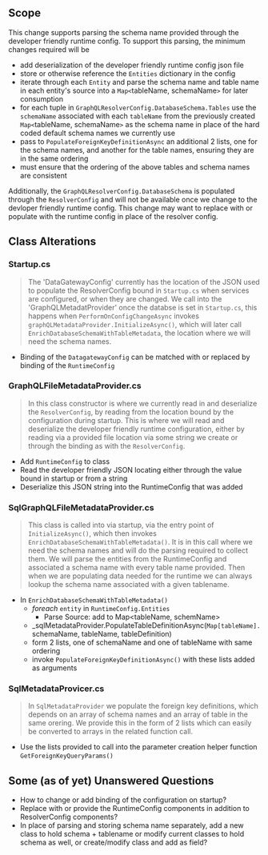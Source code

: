 ## Scope
This change supports parsing the schema name provided through the developer friendly runtime config. To support this parsing, the minimum changes required will be
* add deserialization of the developer friendly runtime config json file
* store or otherwise reference the `Entities` dictionary in the config
* iterate through each `Entity` and parse the schema name and table name in each entity's source into a `Map<`tableName, schemaName`>` for later consumption
* for each tuple in `GraphQLResolverConfig.DatabaseSchema.Tables` use the `schemaName` associated with each `tableName` from the previously created `Map<`tableName, schemaName`>` as the schema name in place of the hard coded default schema names we currently use
* pass to `PopulateForeignKeyDefinitionAsync` an additional 2 lists, one for the schema names, and another for the table names, ensuring they are in the same ordering
* must ensure that the ordering of the above tables and schema names are consistent

Additionally, the `GraphQLResolverConfig.DatabaseSchema` is populated through the `ResolverConfig` and will not be available once we change to the devloper friendly runtime config. This change may want to replace with or populate with the runtime config in place of the resolver config.

## Class Alterations
### Startup.cs
>The 'DataGatewayConfig' currently has the location of the JSON used to populate the ResolverConfig bound in `Startup.cs` when services are configured, or when they are changed. We call into the 'GraphQLMetadatProvider' once the databse is set in `Startup.cs`, this happens when `PerformOnConfigChangeAsync` invokes `graphQLMetadataProvider.InitializeAsync()`, which will later call `EnrichDatabaseSchemaWithTableMetadata`, the location where we will need the schema names.

* Binding of the `DatagatewayConfig` can be matched with or replaced by binding of the `RuntimeConfig`
### GraphQLFileMetadataProvider.cs
>In this class constructor is where we currently read in and deserialize the `ResolverConfig`, by reading from the location bound by the configuration during startup. This is where we will read and deserialize the developer friendly runtime configuration, either by reading via a provided file location via some string we create or through the binding as with the `ResolverConfig`.
    
* Add `RuntimeConfig` to class
* Read the developer friendly JSON locating either through the value bound in startup or from a string
* Deserialize this JSON string into the RuntimeConfig that was added

### SqlGraphQLFileMetadataProvider.cs 
>This class is called into via startup, via the entry point of `InitializeAsync()`, which then invokes `EnrichDatabaseSchemaWithTableMetadata()`. It is in this call where we need the schema names and will do the parsing required to collect them. We will parse the entities from the RuntimeConfig and associated a schema name with every table name provided. Then when we are populating data needed for the runtime we can always lookup the schema name associated with a given tablename.
* In `EnrichDatabaseSchemaWithTableMetadata()` 
    * _foreach_ `entity` in `RuntimeConfig.Entities`
        * Parse Source: add to Map<tableName, schemName>
    * _sqlMetadataProvider.PopulateTableDefinitionAsync(`Map[tableName].`schemaName, tableName, tableDefinition)
    * form 2 lists, one of schemaName and one of tableName with same ordering
    * invoke `PopulateForeignKeyDefinitionAsync()` with these lists added as arguments
### SqlMetadataProvicer.cs
>In `SqlMetadataProvider` we populate the foreign key definitions, which depends on an array of schema names and an array of table in the same orering. We provide this in the form of 2 lists which can easily be converted to arrays in the related function call.
* Use the lists provided to call into the parameter creation helper function `GetForeignKeyQueryParams()`

## Some (as of yet) Unanswered Questions
* How to change or add binding of the configuration on startup?
* Replace with or provide the RuntimeConfig components in addition to ResolverConfig components?
* In place of parsing and storing schema name separately, add a new class to hold schema + tablename or modify current classes to hold schema as well, or create/modify class and add as field?